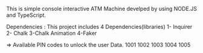 This is simple console interactive ATM Machine develped by using NODE.JS and TypeScript.

Dependencies : 
This project includes 4 Dependencies(libraries)
1- Inquirer
2- Chalk
3-Chalk Animation
4-Faker 

=> Available PIN codes to unlock the user Data.
1001
1002
1003
1004
1005
